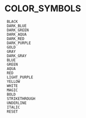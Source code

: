 # COLOR_SYMBOLS
     BLACK
     DARK_BLUE
     DARK_GREEN
     DARK_AQUA
     DARK_RED
     DARK_PURPLE
     GOLD
     GRAY
     DARK_GRAY
     BLUE
     GREEN
     AQUA
     RED
     LIGHT_PURPLE
     YELLOW
     WHITE
     MAGIC
     BOLD
     STRIKETHROUGH
     UNDERLINE
     ITALIC
     RESET
